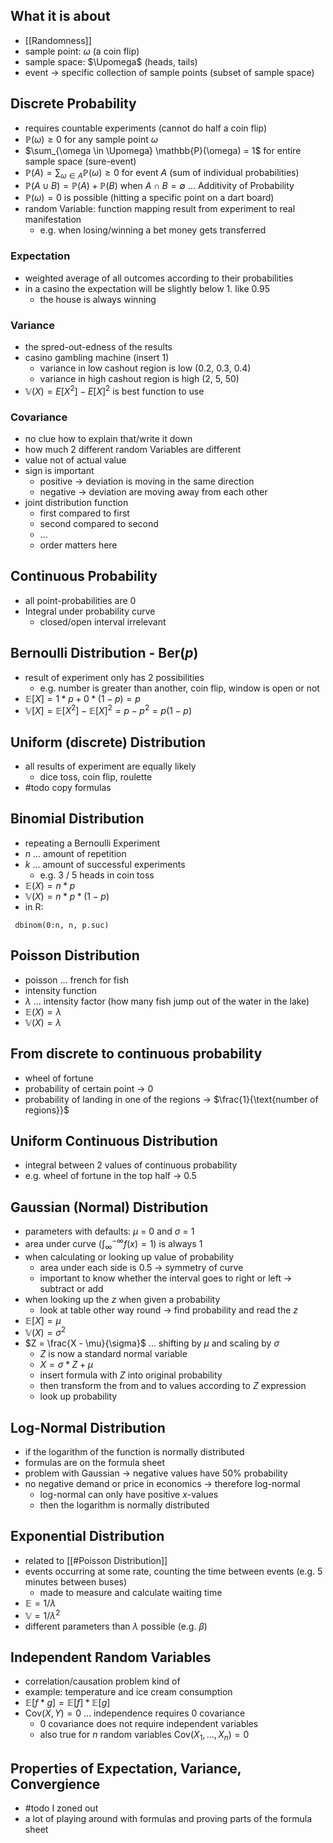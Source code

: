 ## What it is about
- [[Randomness]]
- sample point: $\omega$ (a coin flip)
- sample space: $\Upomega$ (heads, tails)
- event -> specific collection of sample points (subset of sample space)

## Discrete Probability
- requires countable experiments (cannot do half a coin flip)
- $\mathbb{P}(\omega) \geq 0$ for any sample point $\omega$
- $\sum_{\omega \in \Upomega} \mathbb{P}(\omega) = 1$ for entire sample space (sure-event)
- $\mathbb{P}(A) = \sum_{\omega \in A} \mathbb{P}(\omega) \geq 0$ for event $A$ (sum of individual probabilities)
- $\mathbb{P}(A \cup B) = \mathbb{P}(A) + \mathbb{P}(B)$ when $A \cap B = \emptyset$ ... Additivity of Probability
- $\mathbb{P}(\omega) = 0$ is possible (hitting a specific point on a dart board)
- random Variable: function mapping result from experiment to real manifestation
	- e.g. when losing/winning a bet money gets transferred

### Expectation
- weighted average of all outcomes according to their probabilities
- in a casino the expectation will be slightly below 1. like 0.95
	- the house is always winning

### Variance
- the spred-out-edness of the results
- casino gambling machine (insert 1)
	- variance in low cashout region is low (0.2, 0.3, 0.4)
	- variance in high cashout region is high (2, 5, 50)
- $\mathbb{V}(X) = E[X^2] - E[X]^2$ is best function to use

### Covariance
- no clue how to explain that/write it down
- how much 2 different random Variables are different
- value not of actual value
- sign is important
	- positive -> deviation is moving in the same direction
	- negative -> deviation are moving away from each other
- joint distribution function
	- first compared to first
	- second compared to second
	- ...
	- order matters here

## Continuous Probability
- all point-probabilities are 0
- Integral under probability curve
	- closed/open interval irrelevant

## Bernoulli Distribution - $\text{Ber}(p)$
- result of experiment only has 2 possibilities
	- e.g. number is greater than another, coin flip, window is open or not
- $\mathbb{E}[X] = 1 * p + 0 * (1-p) = p$
- $\mathbb{V}[X] = \mathbb{E}[X^2] - \mathbb{E}[X]^2 = p - p^2 = p(1 - p)$

## Uniform (discrete) Distribution
- all results of experiment are equally likely
	- dice toss, coin flip, roulette
- #todo copy formulas

## Binomial Distribution
- repeating a Bernoulli Experiment
- $n$ ... amount of repetition
- $k$ ... amount of successful experiments
	- e.g. 3 / 5 heads in coin toss
- $\mathbb{E}(X) = n*p$
- $\mathbb{V}(X) = n*p*(1-p)$
- in R:
```
 dbinom(0:n, n, p.suc)
```

## Poisson Distribution
- poisson ... french for fish
- intensity function
- $\lambda$ ... intensity factor (how many fish jump out of the water in the lake)
- $\mathbb{E}(X) = \lambda$
- $\mathbb{V}(X) = \lambda$

## From discrete to continuous probability
- wheel of fortune
- probability of certain point -> 0
- probability of landing in one of the regions -> $\frac{1}{\text{number of regions}}$

## Uniform Continuous Distribution
- integral between 2 values of continuous probability
- e.g. wheel of fortune in the top half -> 0.5

## Gaussian (Normal) Distribution
- parameters with defaults: $\mu$ = 0 and $\sigma$ = 1 
- area under curve ($\int_{\infty}^{-\infty} f(x) = 1$) is always 1
- when calculating or looking up value of probability
	- area under each side is 0.5 -> symmetry of curve
	- important to know whether the interval goes to right or left -> subtract or add
- when looking up the $z$ when given a probability
	- look at table other way round -> find probability and read the $z$
- $\mathbb{E}[X] = \mu$
-  $\mathbb{V}(X) = \sigma^2$
- $Z = \frac{X - \mu}{\sigma}$ ... shifting by $\mu$ and scaling by $\sigma$
	- $Z$ is now a standard normal variable
	- $X = \sigma * Z + \mu$
	- insert formula with $Z$ into original probability
	- then transform the from and to values according to $Z$ expression
	- look up probability

## Log-Normal Distribution
- if the logarithm of the function is normally distributed
- formulas are on the formula sheet
- problem with Gaussian -> negative values have 50% probability
- no negative demand or price in economics -> therefore log-normal
	- log-normal can only have positive $x$-values
	- then the logarithm is normally distributed

## Exponential Distribution
- related to [[#Poisson Distribution]]
- events occurring at some rate, counting the time between events (e.g. 5 minutes between buses)
	- made to measure and calculate waiting time
- $\mathbb{E} = 1/\lambda$
- $\mathbb{V} = 1/\lambda^2$
- different parameters than $\lambda$ possible (e.g. $\beta$)

## Independent Random Variables
- correlation/causation problem kind of
- example: temperature and ice cream consumption
- $\mathbb{E}[f * g] = \mathbb{E}[f] * \mathbb{E}[g]$
- $\text{Cov}(X, Y) = 0$  ... independence requires 0 covariance
	- 0 covariance does not require independent variables
	- also true for $n$ random variables $\text{Cov}(X_1, ..., X_n) = 0$

## Properties of Expectation, Variance, Convergience
- #todo I zoned out
- a lot of playing around with formulas and proving parts of the formula sheet
